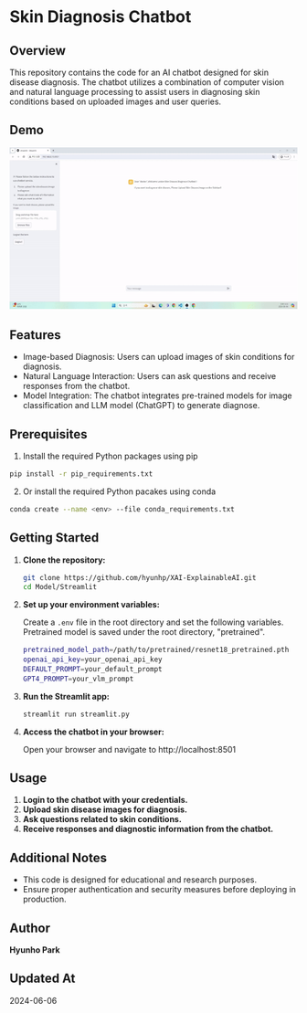 # Skin Diagnosis Chatbot

## Overview

This repository contains the code for an AI chatbot designed for skin disease diagnosis. The chatbot utilizes a combination of computer vision and natural language processing to assist users in diagnosing skin conditions based on uploaded images and user queries.

## Demo
![DEMO](DEMO/SHORT_FORM.gif)

## Features

- Image-based Diagnosis: Users can upload images of skin conditions for diagnosis.
- Natural Language Interaction: Users can ask questions and receive responses from the chatbot.
- Model Integration: The chatbot integrates pre-trained models for image classification and LLM model (ChatGPT) to generate diagnose.

## Prerequisites

1. Install the required Python packages using pip

```bash
pip install -r pip_requirements.txt
```

2. Or install the required Python pacakes using conda

```bash
conda create --name <env> --file conda_requirements.txt
```


## Getting Started

1. **Clone the repository:**

    ```bash
    git clone https://github.com/hyunhp/XAI-ExplainableAI.git
    cd Model/Streamlit
    ```

2. **Set up your environment variables:**

    Create a `.env` file in the root directory and set the following variables.
    Pretrained model is saved under the root directory, "pretrained".

    ```bash
    pretrained_model_path=/path/to/pretrained/resnet18_pretrained.pth
    openai_api_key=your_openai_api_key
    DEFAULT_PROMPT=your_default_prompt
    GPT4_PROMPT=your_vlm_prompt
    ```

3. **Run the Streamlit app:**

    ```bash
    streamlit run streamlit.py
    ```

4. **Access the chatbot in your browser:**

    Open your browser and navigate to http://localhost:8501

## Usage

1. **Login to the chatbot with your credentials.**
2. **Upload skin disease images for diagnosis.**
3. **Ask questions related to skin conditions.**
4. **Receive responses and diagnostic information from the chatbot.**

## Additional Notes

- This code is designed for educational and research purposes.
- Ensure proper authentication and security measures before deploying in production.

## Author

**Hyunho Park**

## Updated At

2024-06-06